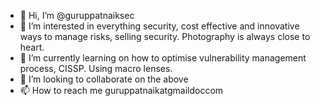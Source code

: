 - 👋 Hi, I’m @guruppatnaiksec
- 👀 I’m interested in everything security, cost effective and innovative ways to manage risks, selling security. Photography is always close to heart. 
- 🌱 I’m currently learning on how to optimise vulnerability management process, CISSP. Using macro lenses. 
- 💞️ I’m looking to collaborate on the above
- 📫 How to reach me guruppatnaikatgmaildoccom

<!---
guruppatnaiksec/guruppatnaiksec is a ✨ special ✨ repository because its `README.md` (this file) appears on your GitHub profile.
You can click the Preview link to take a look at your changes.
--->
